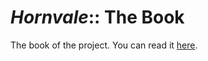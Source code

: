 # _Hornvale_:: The Book

The book of the project. You can read it [here](https://hornvale.github.io/book/).
